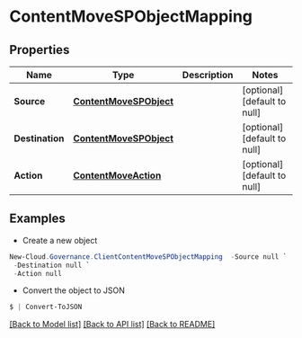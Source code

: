 # ContentMoveSPObjectMapping
## Properties

Name | Type | Description | Notes
------------ | ------------- | ------------- | -------------
**Source** | [**ContentMoveSPObject**](ContentMoveSPObject.md) |  | [optional] [default to null]
**Destination** | [**ContentMoveSPObject**](ContentMoveSPObject.md) |  | [optional] [default to null]
**Action** | [**ContentMoveAction**](ContentMoveAction.md) |  | [optional] [default to null]

## Examples

- Create a new object
```powershell
New-Cloud.Governance.ClientContentMoveSPObjectMapping  -Source null `
 -Destination null `
 -Action null
```

- Convert the object to JSON
```powershell
$ | Convert-ToJSON
```


[[Back to Model list]](../README.md#documentation-for-models) [[Back to API list]](../README.md#documentation-for-api-endpoints) [[Back to README]](../README.md)

